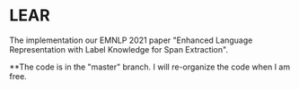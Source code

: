 # LEAR
The implementation our EMNLP 2021 paper "Enhanced Language Representation with Label Knowledge for Span Extraction".

**The code is in the "master" branch. I will re-organize the code when I am free.
